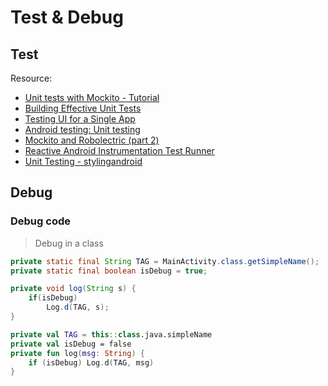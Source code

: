 Test & Debug
============

## Test

Resource:

- [Unit tests with Mockito - Tutorial](http://www.vogella.com/tutorials/Mockito/article.html)
- [Building Effective Unit Tests](https://developer.android.com/training/testing/unit-testing/index.html)
- [Testing UI for a Single App](https://developer.android.com/training/testing/ui-testing/espresso-testing.html)
- [Android testing: Unit testing ](http://alexzh.com/tutorials/android-testing-unit-testing/)
- [Mockito and Robolectric (part 2)](http://alexzh.com/tutorials/android-testing-mockito-robolectric/)
- [Reactive Android Instrumentation Test Runner](https://github.com/gojuno/composer)
- [Unit Testing - stylingandroid](https://blog.stylingandroid.com/category/unit-testing/)
## Debug 

### Debug code

> Debug in a class

```java
private static final String TAG = MainActivity.class.getSimpleName();
private static final boolean isDebug = true;

private void log(String s) {
    if(isDebug)
    	Log.d(TAG, s);
}
```

```kotlin
private val TAG = this::class.java.simpleName
private val isDebug = false
private fun log(msg: String) {
    if (isDebug) Log.d(TAG, msg)
}
```

